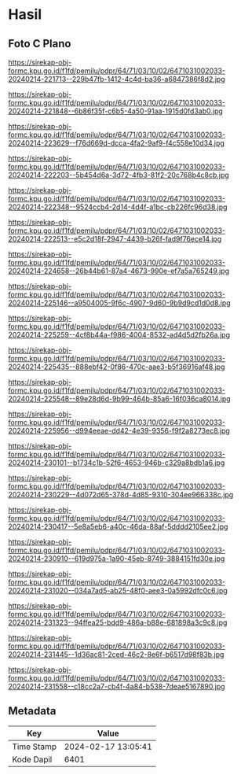 # Hasil

## Foto C Plano

https://sirekap-obj-formc.kpu.go.id/f1fd/pemilu/pdpr/64/71/03/10/02/6471031002033-20240214-221713--229b47fb-1412-4c4d-ba36-a6847386f8d2.jpg

https://sirekap-obj-formc.kpu.go.id/f1fd/pemilu/pdpr/64/71/03/10/02/6471031002033-20240214-221848--6b86f35f-c6b5-4a50-91aa-1915d0fd3ab0.jpg

https://sirekap-obj-formc.kpu.go.id/f1fd/pemilu/pdpr/64/71/03/10/02/6471031002033-20240214-223629--f76d669d-dcca-4fa2-9af9-f4c558e10d34.jpg

https://sirekap-obj-formc.kpu.go.id/f1fd/pemilu/pdpr/64/71/03/10/02/6471031002033-20240214-222203--5b454d6a-3d72-4fb3-81f2-20c768b4c8cb.jpg

https://sirekap-obj-formc.kpu.go.id/f1fd/pemilu/pdpr/64/71/03/10/02/6471031002033-20240214-222348--9524ccb4-2d14-4d4f-a1bc-cb226fc96d38.jpg

https://sirekap-obj-formc.kpu.go.id/f1fd/pemilu/pdpr/64/71/03/10/02/6471031002033-20240214-222513--e5c2d18f-2947-4439-b26f-fad9f76ece14.jpg

https://sirekap-obj-formc.kpu.go.id/f1fd/pemilu/pdpr/64/71/03/10/02/6471031002033-20240214-224658--26b44b61-87a4-4673-990e-ef7a5a765249.jpg

https://sirekap-obj-formc.kpu.go.id/f1fd/pemilu/pdpr/64/71/03/10/02/6471031002033-20240214-225146--a9504005-9f6c-4907-9d60-9b9d9cd1d0d8.jpg

https://sirekap-obj-formc.kpu.go.id/f1fd/pemilu/pdpr/64/71/03/10/02/6471031002033-20240214-225259--4cf8b44a-f986-4004-8532-ad4d5d2fb26a.jpg

https://sirekap-obj-formc.kpu.go.id/f1fd/pemilu/pdpr/64/71/03/10/02/6471031002033-20240214-225435--888ebf42-0f86-470c-aae3-b5f36916af48.jpg

https://sirekap-obj-formc.kpu.go.id/f1fd/pemilu/pdpr/64/71/03/10/02/6471031002033-20240214-225548--89e28d6d-9b99-464b-85a6-16f036ca8014.jpg

https://sirekap-obj-formc.kpu.go.id/f1fd/pemilu/pdpr/64/71/03/10/02/6471031002033-20240214-225956--d994eeae-dd42-4e39-9356-f9f2a8273ec8.jpg

https://sirekap-obj-formc.kpu.go.id/f1fd/pemilu/pdpr/64/71/03/10/02/6471031002033-20240214-230101--b1734c1b-52f6-4653-946b-c329a8bdb1a6.jpg

https://sirekap-obj-formc.kpu.go.id/f1fd/pemilu/pdpr/64/71/03/10/02/6471031002033-20240214-230229--4d072d65-378d-4d85-9310-304ee966338c.jpg

https://sirekap-obj-formc.kpu.go.id/f1fd/pemilu/pdpr/64/71/03/10/02/6471031002033-20240214-230417--5e8a5eb6-a40c-46da-88af-5dddd2105ee2.jpg

https://sirekap-obj-formc.kpu.go.id/f1fd/pemilu/pdpr/64/71/03/10/02/6471031002033-20240214-230910--619d975a-1a90-45eb-8749-3884151fd30e.jpg

https://sirekap-obj-formc.kpu.go.id/f1fd/pemilu/pdpr/64/71/03/10/02/6471031002033-20240214-231020--034a7ad5-ab25-48f0-aee3-0a5992dfc0c6.jpg

https://sirekap-obj-formc.kpu.go.id/f1fd/pemilu/pdpr/64/71/03/10/02/6471031002033-20240214-231323--94ffea25-bdd9-486a-b88e-681898a3c9c8.jpg

https://sirekap-obj-formc.kpu.go.id/f1fd/pemilu/pdpr/64/71/03/10/02/6471031002033-20240214-231445--1d36ac81-2ced-46c2-8e6f-b6517d98f83b.jpg

https://sirekap-obj-formc.kpu.go.id/f1fd/pemilu/pdpr/64/71/03/10/02/6471031002033-20240214-231558--c18cc2a7-cb4f-4a84-b538-7deae5167890.jpg


## Metadata

| Key        | Value               |
| ---------- | ------------------- |
| Time Stamp | 2024-02-17 13:05:41 |
| Kode Dapil | 6401                |



